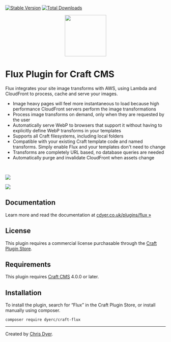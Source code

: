 [![Stable Version](https://img.shields.io/packagist/v/dyerc/craft-flux?label=stable)]((https://packagist.org/packages/dyerc/craft-flux))
[![Total Downloads](https://img.shields.io/packagist/dt/dyerc/craft-flux)](https://packagist.org/packages/dyerc/craft-flux)

<p align="center" style="margin-bottom: 16px;"><img width="130" src="https://raw.githubusercontent.com/dyerc/craft-flux/master/src/icon.svg"></p>

# Flux Plugin for Craft CMS

Flux integrates your site image transforms with AWS, using Lambda and CloudFront to process, cache and serve your images.

- Image heavy pages will feel more instantaneous to load because high performance CloudFront servers perform the image transformations
- Process image transforms on demand, only when they are requested by the user
- Automatically serve WebP to browsers that support it without having to explicitly define WebP transforms in your templates
- Supports all Craft filesystems, including local folders
- Compatible with your existing Craft template code and named transforms. Simply enable Flux and your templates don't need to change
- Transforms are completely URL based, no database queries are needed
- Automatically purge and invalidate CloudFront when assets change

<br>
<p><img src="https://raw.githubusercontent.com/dyerc/craft-flux/master/docs/resources/how_it_works.svg"></p>

<p><img src="https://raw.githubusercontent.com/dyerc/craft-flux/master/docs/resources/flux_difference_graph.svg"></p>

## Documentation

Learn more and read the documentation at [cdyer.co.uk/plugins/flux »](https://cdyer.co.uk/plugins/flux)

## License

This plugin requires a commercial license purchasable through the [Craft Plugin Store](https://plugins.craftcms.com/flux).

## Requirements

This plugin requires [Craft CMS](https://craftcms.com/) 4.0.0 or later.

## Installation

To install the plugin, search for “Flux” in the Craft Plugin Store, or install manually using composer.

```shell
composer require dyerc/craft-flux
```

---

Created by [Chris Dyer](https://cdyer.co.uk).
